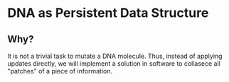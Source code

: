# DNA as Persistent Data Structure

## Why?
It is not a trivial task to mutate a DNA molecule. Thus, instead of applying updates directly, we will implement a solution in software to collasece all "patches" of a piece of information. 